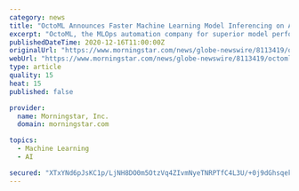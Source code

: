 ```yaml
---
category: news
title: "OctoML Announces Faster Machine Learning Model Inferencing on Apple’s New M1 Than Apple’s Core ML 4 Provides"
excerpt: "OctoML, the MLOps automation company for superior model performance, portability and productivity, today demonstrated better model performance on Apple’s M1 chip than Apple’s core inferencing engine."
publishedDateTime: 2020-12-16T11:00:00Z
originalUrl: "https://www.morningstar.com/news/globe-newswire/8113419/octoml-announces-faster-machine-learning-model-inferencing-on-apples-new-m1-than-apples-core-ml-4-provides"
webUrl: "https://www.morningstar.com/news/globe-newswire/8113419/octoml-announces-faster-machine-learning-model-inferencing-on-apples-new-m1-than-apples-core-ml-4-provides"
type: article
quality: 15
heat: 15
published: false

provider:
  name: Morningstar, Inc.
  domain: morningstar.com

topics:
  - Machine Learning
  - AI

secured: "XTxYNd6pJsKC1p/LjNH8DO0m5OtzVq4ZIvmNyeTNRPTfC4L3U/+0j9dGhsqekBQP7STlA0n5PBJLzjug+3cTdeUUwuatKHIUXiH7esMz4stkfJNvREt2NgSLVJrpOX3IKBLOnaYqLUeZlgkhlwrqT2hh2Fp1aAvJ1BWDH4I6jbxeDcnwU7RlZ0wHF7s2MguhzI1SAMqqLrFC/BqXAjYPbHOT+8TmZkP3ldfBuYNa7Pgr+lm+DgIso9i2lhuJ3SbEjDGuLdhToe+VUQK36tTH61/8zPMbw0DuyWkWsSIJfck4ePdRM88CVmO8xLlOLSumcJkGA2nQCSo+MEIhY10oFOC8fXtPGfTI9nrBb4EfZv4=;2SiFOJ3eBI+zYw557c4YKw=="
---
```


